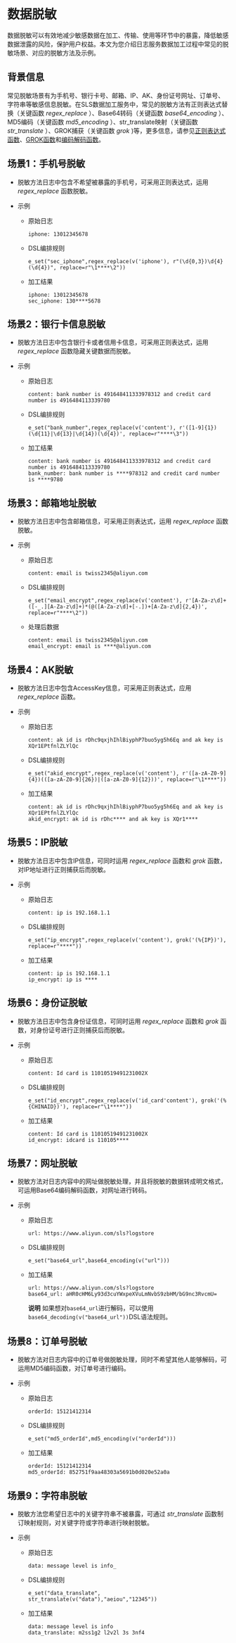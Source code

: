 数据脱敏 
=========================

数据脱敏可以有效地减少敏感数据在加工、传输、使用等环节中的暴露，降低敏感数据泄露的风险，保护用户权益。本文为您介绍日志服务数据加工过程中常见的脱敏场景、对应的脱敏方法及示例。

背景信息 
-------------------------

常见脱敏场景有为手机号、银行卡号、邮箱、IP、AK、身份证号网址、订单号、字符串等敏感信息脱敏。在SLS数据加工服务中，常见的脱敏方法有正则表达式替换（关键函数 *regex_replace* ）、Base64转码（关键函数 *base64_encoding* ）、MD5编码（关键函数 *md5_encoding* ）、str_translate映射（关键函数 *str_translate* ）、GROK捕获（关键函数 *grok* )等，更多信息，请参见[正则表达式函数](https://help.aliyun.com/document_detail/125411.htm?spm=a2c4g.11186623.2.12.69195453yMRh2g#concept-1130521)、[GROK函数](https://help.aliyun.com/document_detail/125480.htm?spm=a2c4g.11186623.2.13.69195453yMRh2g#concept-1180778)和[编码解码函数](https://help.aliyun.com/document_detail/125413.htm?spm=a2c4g.11186623.2.14.69195453yMRh2g#concept-1130525)。

场景1：手机号脱敏 
------------------------------

* 脱敏方法日志中包含不希望被暴露的手机号，可采用正则表达式，运用 *regex_replace* 函数脱敏。

  

* 示例

  * 原始日志

        iphone: 13012345678

    

  * DSL编排规则

        e_set("sec_iphone",regex_replace(v('iphone'), r"(\d{0,3})\d{4}(\d{4})", replace=r"\1****\2"))

    

  * 加工结果

        iphone: 13012345678
        sec_iphone: 130****5678

    

  




场景2：银行卡信息脱敏 
--------------------------------

* 脱敏方法日志中包含银行卡或者信用卡信息，可采用正则表达式，运用 *regex_replace* 函数隐藏关键数据而脱敏。

  

* 示例

  * 原始日志

        content: bank number is 491648411333978312 and credit card number is 4916484113339780

    

  * DSL编排规则

        e_set("bank_number",regex_replace(v('content'), r'([1-9]{1})(\d{11}|\d{13}|\d{14})(\d{4})', replace=r"****\3"))

    

  * 加工结果

        content: bank number is 491648411333978312 and credit card number is 4916484113339780 
        bank_number: bank number is ****978312 and credit card number is ****9780

    

  




场景3：邮箱地址脱敏 
-------------------------------

* 脱敏方法日志中包含邮箱信息，可采用正则表达式，运用 *regex_replace* 函数脱敏。

  

* 示例

  * 原始日志

        content: email is twiss2345@aliyun.com

    

  * DSL编排规则

        e_set("email_encrypt",regex_replace(v('content'), r'[A-Za-z\d]+([-_.][A-Za-z\d]+)*(@([A-Za-z\d]+[-.])+[A-Za-z\d]{2,4})', replace=r"****\2"))

    

  * 处理后数据

        content: email is twiss2345@aliyun.com
        email_encrypt: email is ****@aliyun.com

    

  




场景4：AK脱敏 
-----------------------------

* 脱敏方法日志中包含AccessKey信息，可采用正则表达式，应用 *regex_replace* 函数。

  

* 示例

  * 原始日志

        content: ak id is rDhc9qxjhIhlBiyphP7buo5yg5h6Eq and ak key is XQr1EPtfnlZLYlQc
        

    

  * DSL编排规则

        e_set("akid_encrypt",regex_replace(v('content'), r'([a-zA-Z0-9]{4})(([a-zA-Z0-9]{26})|([a-zA-Z0-9]{12}))', replace=r"\1****"))

    

  * 加工结果

        content: ak id is rDhc9qxjhIhlBiyphP7buo5yg5h6Eq and ak key is XQr1EPtfnlZLYlQc
        akid_encrypt: ak id is rDhc**** and ak key is XQr1****

    

  




场景5：IP脱敏 
-----------------------------

* 脱敏方法日志中包含IP信息，可同时运用 *regex_replace* 函数和 *grok* 函数，对IP地址进行正则捕获后而脱敏。

  

* 示例

  * 原始日志

        content: ip is 192.168.1.1
        

    

  * DSL编排规则

        e_set("ip_encrypt",regex_replace(v('content'), grok('(%{IP})'), replace=r"****"))

    

  * 加工结果

        content: ip is 192.168.1.1
        ip_encrypt: ip is ****

    

  




场景6：身份证脱敏 
------------------------------

* 脱敏方法日志中包含身份证信息，可同时运用 *regex_replace* 函数和 *grok* 函数，对身份证号进行正则捕获后而脱敏。

  

* 示例

  * 原始日志

        content: Id card is 11010519491231002X

    

  * DSL编排规则

        e_set("id_encrypt",regex_replace(v('id_card'content'), grok('(%{CHINAID})'), replace=r"\1****"))

    

  * 加工结果

        content: Id card is 11010519491231002X
        id_encrypt: idcard is 110105****
        

    

  




场景7：网址脱敏 
-----------------------------

* 脱敏方法对日志内容中的网址做脱敏处理，并且将脱敏的数据转成明文格式，可运用Base64编码解码函数，对网址进行转码。

  

* 示例

  * 原始日志

        url: https://www.aliyun.com/sls?logstore

    

  * DSL编排规则

        e_set("base64_url",base64_encoding(v("url")))
        

    

  * 加工结果

        url: https://www.aliyun.com/sls?logstore
        base64_url: aHR0cHM6Ly93d3cuYWxpeXVuLmNvbS9zbHM/bG9nc3RvcmU=


    **说明** 如果想对`base64_url`进行解码，可以使用`base64_decoding(v("base64_url"))`DSL语法规则。

  




场景8：订单号脱敏 
------------------------------

* 脱敏方法对日志内容中的订单号做脱敏处理，同时不希望其他人能够解码，可运用MD5编码函数，对订单号进行编码。

  

* 示例

  * 原始日志

        orderId: 15121412314

    

  * DSL编排规则

        e_set("md5_orderId",md5_encoding(v("orderId")))

    

  * 加工结果

        orderId: 15121412314
        md5_orderId: 852751f9aa48303a5691b0d020e52a0a

    

  




场景9：字符串脱敏 
------------------------------

* 脱敏方法您希望日志中的关键字符串不被暴露，可通过 *str_translate* 函数制订映射规则，对关键字符或字符串进行映射脱敏。

  

* 示例

  * 原始日志

        data: message level is info_

    

  * DSL编排规则

        e_set("data_translate", str_translate(v("data"),"aeiou","12345"))

    

  * 加工结果

        data: message level is info
        data_translate: m2ss1g2 l2v2l 3s 3nf4

    

  



